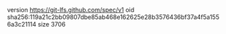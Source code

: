 version https://git-lfs.github.com/spec/v1
oid sha256:119a21c2bb09807dbe85ab468e162625e28b3576436bf37a4f5a1556a3c21114
size 3706
